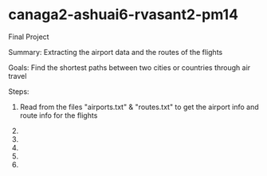 # canaga2-ashuai6-rvasant2-pm14
Final Project

Summary: Extracting the airport data and the routes of the flights

Goals: Find the shortest paths between two cities or countries through air travel

Steps:

1. Read from the files "airports.txt" & "routes.txt" to get the airport info and route info for the flights

2.

3.

4.

5.

6.



